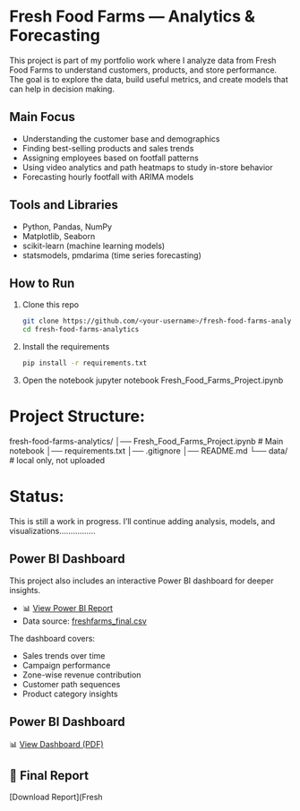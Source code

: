 # Fresh Food Farms — Analytics & Forecasting

This project is part of my portfolio work where I analyze data from Fresh Food Farms to understand customers, products, and store performance. The goal is to explore the data, build useful metrics, and create models that can help in decision making.

## Main Focus
- Understanding the customer base and demographics  
- Finding best-selling products and sales trends  
- Assigning employees based on footfall patterns  
- Using video analytics and path heatmaps to study in-store behavior  
- Forecasting hourly footfall with ARIMA models  

## Tools and Libraries
- Python, Pandas, NumPy  
- Matplotlib, Seaborn  
- scikit-learn (machine learning models)  
- statsmodels, pmdarima (time series forecasting)  

## How to Run
1. Clone this repo  
   ```bash
   git clone https://github.com/<your-username>/fresh-food-farms-analytics.git
   cd fresh-food-farms-analytics
2. Install the requirements  
   ```bash
   pip install -r requirements.txt
3. Open the notebook
   jupyter notebook Fresh_Food_Farms_Project.ipynb

 # Project Structure:
  fresh-food-farms-analytics/
│── Fresh_Food_Farms_Project.ipynb   # Main notebook
│── requirements.txt
│── .gitignore
│── README.md
└── data/   # local only, not uploaded

 # Status:
  This is still a work in progress. I’ll continue adding analysis, models, and visualizations................

## Power BI Dashboard  

This project also includes an interactive Power BI dashboard for deeper insights.  

- 📊 [View Power BI Report](https://app.powerbi.com/)  
- Data source: [freshfarms_final.csv](https://github.com/lakshmiande7/fresh-food-farms-analytics/blob/main/freshfarms_final.csv)  

The dashboard covers:  
- Sales trends over time  
- Campaign performance  
- Zone-wise revenue contribution  
- Customer path sequences  
- Product category insights  


## Power BI Dashboard
📊 [View Dashboard (PDF)](fresh_foods_supervueai.pdf)

## 📄 Final Report
[Download Report](Fresh